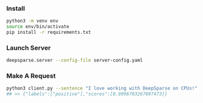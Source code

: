 ### Install

```bash
python3 -m venv env
source env/bin/activate
pip install -r requirements.txt
```

### Launch Server

```bash
deepsparse.server --config-file server-config.yaml
```

### Make A Request

```bash
python3 client.py --sentence "I love working with DeepSparse on CPUs!"
## >> {"labels":["positive"],"scores":[0.9996703267097473]}
```